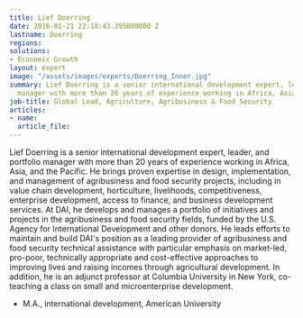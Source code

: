 ```yaml
---
title: Lief Doerring
date: 2016-01-21 22:18:43.395000000 Z
lastname: Doerring
regions: 
solutions:
- Economic Growth
layout: expert
image: "/assets/images/experts/Doerring_Inner.jpg"
summary: Lief Doerring is a senior international development expert, leader, and portfolio
  manager with more than 20 years of experience working in Africa, Asia, and the Pacific.
job-title: Global Lead, Agriculture, Agribusiness & Food Security
articles:
- name: 
  article_file: 
---
```


Lief Doerring is a senior international development expert, leader, and portfolio manager with more than 20 years of experience working in Africa, Asia, and the Pacific. He brings proven expertise in design, implementation, and management of agribusiness and food security projects, including in value chain development, horticulture, livelihoods, competitiveness, enterprise development, access to finance, and business development services. At DAI, he develops and manages a portfolio of initiatives and projects in the agribusiness and food security fields, funded by the U.S. Agency for International Development and other donors. He leads efforts to maintain and build DAI's position as a leading provider of agribusiness and food security technical assistance with particular emphasis on market-led, pro-poor, technically appropriate and cost-effective approaches to improving lives and raising incomes through agricultural development. In addition, he is an adjunct professor at Columbia University in New York, co-teaching a class on small and microenterprise development.

* M.A., international development, American University

